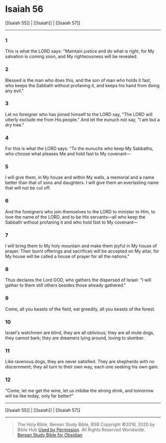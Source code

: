 # Isaiah 56

[[Isaiah 55]] | [[Isaiah]] | [[Isaiah 57]]

---

### 1
This is what the LORD says: "Maintain justice and do what is right, for My salvation is coming soon, and My righteousness will be revealed.

### 2
Blessed is the man who does this, and the son of man who holds it fast, who keeps the Sabbath without profaning it, and keeps his hand from doing any evil."

### 3
Let no foreigner who has joined himself to the LORD say, "The LORD will utterly exclude me from His people." And let the eunuch not say, "I am but a dry tree."

### 4
For this is what the LORD says: "To the eunuchs who keep My Sabbaths, who choose what pleases Me and hold fast to My covenant—

### 5
I will give them, in My house and within My walls, a memorial and a name better than that of sons and daughters. I will give them an everlasting name that will not be cut off.

### 6
And the foreigners who join themselves to the LORD to minister to Him, to love the name of the LORD, and to be His servants—all who keep the Sabbath without profaning it and who hold fast to My covenant—

### 7
I will bring them to My holy mountain and make them joyful in My house of prayer. Their burnt offerings and sacrifices will be accepted on My altar, for My house will be called a house of prayer for all the nations."

### 8
Thus declares the Lord GOD, who gathers the dispersed of Israel: "I will gather to them still others besides those already gathered."

### 9
Come, all you beasts of the field, eat greedily, all you beasts of the forest.

### 10
Israel's watchmen are blind, they are all oblivious; they are all mute dogs, they cannot bark; they are dreamers lying around, loving to slumber.

### 11
Like ravenous dogs, they are never satisfied. They are shepherds with no discernment; they all turn to their own way, each one seeking his own gain:

### 12
"Come, let me get the wine, let us imbibe the strong drink, and tomorrow will be like today, only far better!"

---

[[Isaiah 55]] | [[Isaiah]] | [[Isaiah 57]]

---

> The Holy Bible, Berean Study Bible, BSB
> Copyright &copy;2016, 2020 by Bible Hub
> [Used by Permission](https://berean.bible/terms.htm). All Rights Reserved Worldwide.
> [Berean Study Bible for Obsidian](https://github.com/gapmiss/berean-study-bible-for-obsidian)

